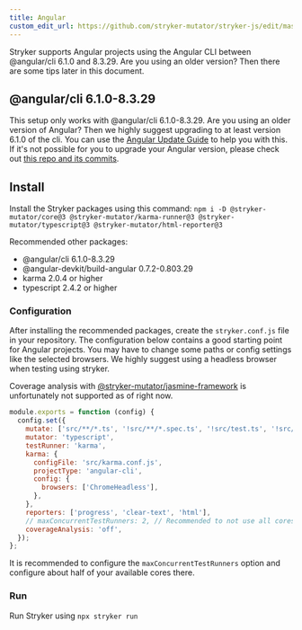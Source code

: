 ```yaml
---
title: Angular
custom_edit_url: https://github.com/stryker-mutator/stryker-js/edit/master/docs/guides/legacy/stryker-3/angular.md
---
```


Stryker supports Angular projects using the Angular CLI between @angular/cli 6.1.0 and 8.3.29. Are you using an older version? Then there are some tips later in this document.

## @angular/cli 6.1.0-8.3.29

This setup only works with @angular/cli 6.1.0-8.3.29. Are you using an older version of Angular? Then we highly suggest upgrading to at least version 6.1.0 of the cli. You can use the [Angular Update Guide](https://update.angular.io/) to help you with this. If it's not possible for you to upgrade your Angular version, please check out [this repo and its commits](https://github.com/nicojs/angular-stryker-example).

## Install

Install the Stryker packages using this command: `npm i -D @stryker-mutator/core@3 @stryker-mutator/karma-runner@3 @stryker-mutator/typescript@3 @stryker-mutator/html-reporter@3`

Recommended other packages:

- @angular/cli 6.1.0-8.3.29
- @angular-devkit/build-angular 0.7.2-0.803.29
- karma 2.0.4 or higher
- typescript 2.4.2 or higher

### Configuration

After installing the recommended packages, create the `stryker.conf.js` file in your repository.
The configuration below contains a good starting point for Angular projects.
You may have to change some paths or config settings like the selected browsers.
We highly suggest using a headless browser when testing using stryker.

Coverage analysis with [@stryker-mutator/jasmine-framework](http://npmjs.com/package/@stryker-mutator/jasmine-framework) is unfortunately not supported as of right now.

```js
module.exports = function (config) {
  config.set({
    mutate: ['src/**/*.ts', '!src/**/*.spec.ts', '!src/test.ts', '!src/environments/*.ts'],
    mutator: 'typescript',
    testRunner: 'karma',
    karma: {
      configFile: 'src/karma.conf.js',
      projectType: 'angular-cli',
      config: {
        browsers: ['ChromeHeadless'],
      },
    },
    reporters: ['progress', 'clear-text', 'html'],
    // maxConcurrentTestRunners: 2, // Recommended to not use all cores when running stryker with angular.
    coverageAnalysis: 'off',
  });
};
```

It is recommended to configure the `maxConcurrentTestRunners` option and configure about half of your available cores there.

### Run

Run Stryker using `npx stryker run`
